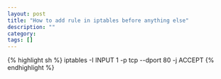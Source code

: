 ```yaml
---
layout: post
title: "How to add rule in iptables before anything else"
description: ""
category: 
tags: []
---
```


{% highlight sh %}
iptables -I INPUT 1 -p tcp --dport 80 -j ACCEPT
{% endhighlight %}
